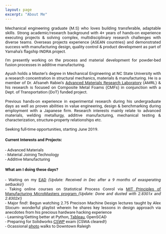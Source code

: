 ```yaml
---
layout: page
excerpt: "About Me"
---
```

<!---(font-family: "San Francisco", "Roboto", "Segoe UI";)--> 



<div style="text-align: justify"> 
<span style="font-family:San Francisco, Roboto, Segoe UI; font-size:10pt;">
  
Mechanical engineering graduate (M.S) who loves building transferable, adaptable skills. Strong academic/research background with 4+ years of hands-on experience executing projects & solving complex, multidisciplinary research challenges with diverse teams. Overseas projects experience (ASEAN countries) and demonstrated success with manufacturing design, quality control & product development as part of Yamaha’s flagship INDRA project. 

I'm presently working on the process and material development for powder-bed fusion processes in additive manufacturing.

Ayush holds a Master's degree in Mechanical Engineering at NC State University with a research concentration in structural mechanics, materials & manufacturing. He is a member of Dr. Afsaneh Rabiei's <a href="https://people.engr.ncsu.edu/arabiei/">Advanced Materials Research Laboratory</a> (AMRL) & his research is focused on Composite Metal Foams (CMFs) in conjunction with a Dept. of Transportation (DoT) funded project.<br />
<br />
Previous hands-on experience in experimental research during his undergraduate days as well as proven abilities in value engineering, design & benchmarking during employment with a Japanese firm. Research interests mainly relate to advanced materials, welding metallurgy, additive manufacturing, mechanical testing & characterization, structure-property relationships etc. 
<br />
<br />
Seeking full-time opportunities, starting June 2019.

<h4>Current Interests and Projects:</h4> 
- Advanced Materials<br />
- Material Joining Technology<br />
- Additive Manufacturing

<h4>What am I doing these days?  </h4>
- Waiting on my <a href="https://www.uscis.gov/greencard/employment-authorization-document">EAD</a> <i>(Update: Received in Dec after a 9 months of exasperating setbacks!)</i><br />
- Taking online courses on Statistical Process Conrol via <a href="https://micromasters.mit.edu/pom/"> MIT Principles of Manufacturing MicroMasters program </a><i>(Update: Done and dusted with 2.8301x  and 2.8302x!)</i><br />
- Major find!: Begun watching 2.75 Precison Machine Design lectures taught by Alex Slocum- wonderful playlist wherein he shares key lessons in design approach via anecdotes from his precious hardware hacking experience <br />
- Learning/Getting better at Python, <a href="https://public.tableau.com/profile/ayush7404#!/">Tableau</a>, OpenSCAD <br />
- Preparing for Solidworks <a href="https://www.solidworks.com/sw/support/797_ENU_HTML.htm">CSWP</a> exam (CSWA cleared!)<br />
- Ocassional <a href="https://www.instagram.com/in_n_arnd_state/">photo</a> walks to Downtown Raleigh<br />



<br/>
</span> 
